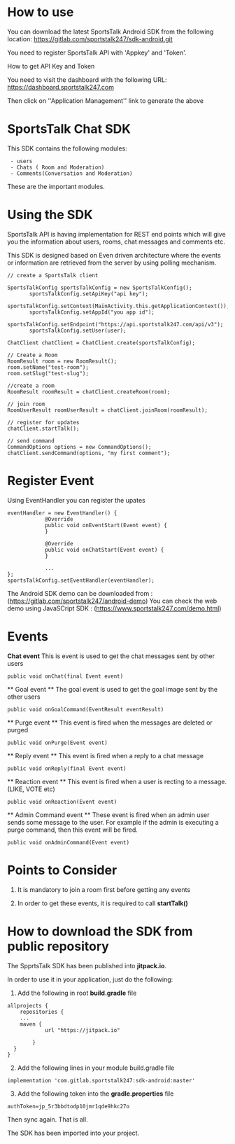 
 # How to use
 
 You can download the latest SportsTalk Android SDK from the following location:
 https://gitlab.com/sportstalk247/sdk-android.git 
 
 You need to register SportsTalk API with 'Appkey' and 'Token'. 
 
 
 How to get API Key and Token
 
 You need to visit the dashboard with the following URL:
 https://dashboard.sportstalk247.com
 
 Then click on ''Application Management'' link to generate the above
 
 # SportsTalk Chat SDK
 
 This SDK contains the following modules:
 
 ```
  - users
  - Chats ( Room and Moderation)
  - Comments(Conversation and Moderation)  
 ```
 
 These are the important modules.
 
 # Using the SDK
 
 SportsTalk API is having implementation for REST end points which will give you the information about
 users, rooms, chat messages and comments etc. 
 
 This SDK is designed based on Even driven architecture where the events or information are retrieved from
 the server by using polling mechanism.
 
 ```
 // create a SportsTalk client
 
 SportsTalkConfig sportsTalkConfig = new SportsTalkConfig();
        sportsTalkConfig.setApiKey("api key");
        sportsTalkConfig.setContext(MainActivity.this.getApplicationContext());
        sportsTalkConfig.setAppId("you app id");
        sportsTalkConfig.setEndpoint("https://api.sportstalk247.com/api/v3");
        sportsTalkConfig.setUser(user);
        
 ChatClient chatClient = ChatClient.create(sportsTalkConfig);
 
// Create a Room
RoomResult room = new RoomResult();
room.setName("test-room");
room.setSlug("test-slug");

//create a room
RoomResult roomResult = chatClient.createRoom(room); 

// join room
RoomUserResult roomUserResult = chatClient.joinRoom(roomResult);

// register for updates
chatClient.startTalk();

// send command
CommandOptions options = new CommandOptions();
chatClient.sendCommand(options, "my first comment"); 
```

# Register Event

Using EventHandler you can register the upates

```
eventHandler = new EventHandler() {
            @Override
            public void onEventStart(Event event) {
            }
            
            @Override
            public void onChatStart(Event event) {
            }
 
            ...
};
sportsTalkConfig.setEventHandler(eventHandler);
```

The Android SDK demo can be downloaded from : (https://gitlab.com/sportstalk247/android-demo)
You can check the web demo using JavaSCript SDK : (https://www.sportstalk247.com/demo.html)
            
# Events

**Chat event**
This is event is used to get the chat messages sent by other users
```
public void onChat(final Event event)
```

** Goal event **
The goal event is used to get the goal image sent by the other users
```
public void onGoalCommand(EventResult eventResult)
```

** Purge event **
This event is fired when the messages are deleted or purged
```
public void onPurge(Event event)
```

** Reply event **
This event is fired when a reply to a chat message
```
public void onReply(final Event event)
```

** Reaction event **
This event is fired when a user is recting to a message. (LIKE, VOTE etc)
```
public void onReaction(Event event)
```

** Admin Command  event **
These event is fired when an admin user sends some message to the user. For example
if the admin is executing a purge command, then this event will be fired. 
```
public void onAdminCommand(Event event)
```

# Points to Consider

1. It is mandatory to join a room first before getting any events

2. In order to get these events, it is required to call **startTalk()** 

# How to download the SDK from public repository

The SpprtsTalk SDK has been published into **jitpack.io**.

In order to use it in your application, just do the following:

1. Add the following in root  **build.gradle** file
```
allprojects {
    repositories {
    ...
    maven {
            url "https://jitpack.io"

        }
  }
}

```  

2. Add the following lines in your module build.gradle file

```
implementation 'com.gitlab.sportstalk247:sdk-android:master'
```

3. Add the following token into the **gradle.properties** file

```
authToken=jp_5r3bbdtodp10jmr1qde9hkc27o
```

Then sync again. That is all.

The SDK has been imported into your project.
